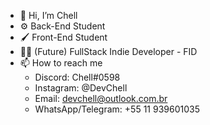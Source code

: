 - 👋 Hi, I’m Chell
- ⚙️ Back-End Student
- 🖌️ Front-End Student
- 👨‍💻 (Future) FullStack Indie Developer - FID
- 📫 How to reach me 
    - Discord: Chell#0598
    - Instagram: @DevChell
    - Email: devchell@outlook.com.br
    - WhatsApp/Telegram: +55 11 939601035
